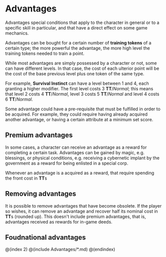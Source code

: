 # Advantages

Advantages special conditions that apply to the character in general 
or to a specific skill in particular, and that have a direct effect 
on some game mechanics.

Advantages can be bought for a certain number of **training tokens**
of a certain type; the more powerful the advantage, the more high
level the training tokens needed to train a point.

While most advantages are simply possessed by a character or not,
some can have different levels. In that case, the cost of
each ulterior point will be the cost of the base previous level plus one
token of the same type.

For example, **Survival Instinct** can have a level between 1 and 4, 
each granting a higher modifier. The first level costs 3 **TT**/*Normal*;
this means that level 2 costs 4 **TT**/*Normal*, level 3 costs 5 **TT**/*Normal*
and level 4 costs 6 **TT**/*Normal*.


Some advantage could have a pre-requisite that must be fulfilled in order to be acquired. 
For example, they could require having already acquired another advantage, 
or having a certain attribute at a minimum set score.

## Premium advantages

In some cases, a character can receive an advantage as a reward for completing
a certain task. Advantages can be gained by magic, e.g. blessings, or physical conditions, 
e.g. receiving a cybernetic implant by the government as a reward for being enlisted
in a special corp.

Whenever an advantage is a acquired as a reward, that require spending the front
cost in **TT**s

## Removing advantages

It is possible to remove advantages that have become obsolete. If the player so wishes,
it can remove an advantage and recover half its nominal cost in **TT**s (rounded up). 
This doesn't include premium advantages, that is, advantages received as rewards for
in-game deeds.

## Foudnational advantages

@(index 2)
@(include Advantages/*.md)
@(endindex)
